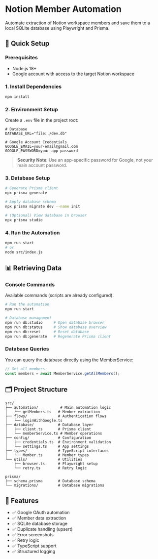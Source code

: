 # Notion Member Automation

Automate extraction of Notion workspace members and save them to a local SQLite database using Playwright and Prisma.

## 🚀 Quick Setup

### Prerequisites

- Node.js 18+
- Google account with access to the target Notion workspace

### 1. Install Dependencies

```bash
npm install
```

### 2. Environment Setup

Create a `.env` file in the project root:

```env
# Database
DATABASE_URL="file:./dev.db"

# Google Account Credentials
GOOGLE_EMAIL=your-email@gmail.com
GOOGLE_PASSWORD=your-app-password
```

> **Security Note**: Use an app-specific password for Google, not your main account password.

### 3. Database Setup

```bash
# Generate Prisma client
npx prisma generate

# Apply database schema
npx prisma migrate dev --name init

# (Optional) View database in browser
npx prisma studio
```

### 4. Run the Automation

```bash
npm run start
# or
node src/index.js
```

## 📊 Retrieving Data

### Console Commands

Available commands (scripts are already configured):

```bash
# Run the automation
npm run start

# Database management
npm run db:studio     # Open database browser
npm run db:status     # Show database overview
npm run db:reset      # Reset database
npm run db:generate   # Regenerate Prisma client
```

### Database Queries

You can query the database directly using the MemberService:

```typescript
// Get all members
const members = await MemberService.getAllMembers();
```

## 🗂️ Project Structure

```
src/
├── automation/          # Main automation logic
│   └── getMembers.ts   # Member extraction
├── flows/              # Authentication flows
│   └── loginWithGoogle.ts
├── database/           # Database layer
│   ├── client.ts       # Prisma client
│   └── memberService.ts # Member operations
├── config/             # Configuration
│   ├── credentials.ts  # Environment validation
│   └── settings.ts     # App settings
├── types/              # TypeScript interfaces
│   └── Member.ts       # Member types
└── utils/              # Utilities
    ├── browser.ts      # Playwright setup
    └── retry.ts        # Retry logic

prisma/
├── schema.prisma       # Database schema
└── migrations/         # Database migrations
```

## 📝 Features

- ✅ Google OAuth automation
- ✅ Member data extraction
- ✅ SQLite database storage
- ✅ Duplicate handling (upsert)
- ✅ Error screenshots
- ✅ Retry logic
- ✅ TypeScript support
- ✅ Structured logging
